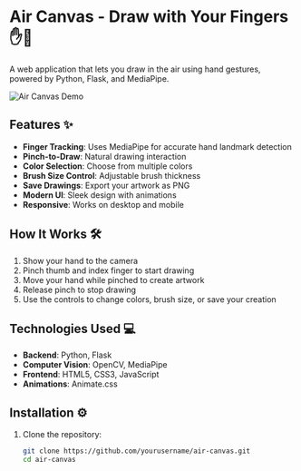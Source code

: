 # Air Canvas - Draw with Your Fingers ✋🎨

A web application that lets you draw in the air using hand gestures, powered by Python, Flask, and MediaPipe.

![Air Canvas Demo](demo.gif)

## Features ✨

- **Finger Tracking**: Uses MediaPipe for accurate hand landmark detection
- **Pinch-to-Draw**: Natural drawing interaction
- **Color Selection**: Choose from multiple colors
- **Brush Size Control**: Adjustable brush thickness
- **Save Drawings**: Export your artwork as PNG
- **Modern UI**: Sleek design with animations
- **Responsive**: Works on desktop and mobile

## How It Works 🛠️

1. Show your hand to the camera
2. Pinch thumb and index finger to start drawing
3. Move your hand while pinched to create artwork
4. Release pinch to stop drawing
5. Use the controls to change colors, brush size, or save your creation

## Technologies Used 💻

- **Backend**: Python, Flask
- **Computer Vision**: OpenCV, MediaPipe
- **Frontend**: HTML5, CSS3, JavaScript
- **Animations**: Animate.css

## Installation ⚙️

1. Clone the repository:
   ```bash
   git clone https://github.com/yourusername/air-canvas.git
   cd air-canvas

